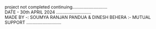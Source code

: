 project not completed continuing............................</br>
DATE - 30th APRIL 2024   ............................</br>
MADE BY -: SOUMYA RANJAN PANDUA & DINESH BEHERA :- MUTUAL SUPPORT   ............................</br>
